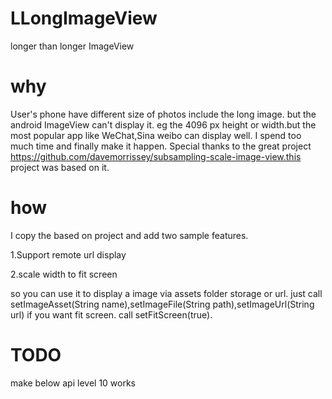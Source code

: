 LLongImageView
==============

longer than longer ImageView

why
==============

User's phone have different size of photos include the long image. but the android ImageView can't display it. eg the 4096 px height or width.but the most popular app like WeChat,Sina weibo can display well. I spend too much time and finally make it happen.
Special thanks to the great project https://github.com/davemorrissey/subsampling-scale-image-view.this project was based on it.


how
==============
I copy the based on project and add two sample features.

1.Support remote url display

2.scale width to fit screen

so you can use it to display a image via assets folder storage or url.
just call setImageAsset(String name),setImageFile(String path),setImageUrl(String url)
if you want fit screen.
call setFitScreen(true).


TODO
==============
make below api level 10 works
